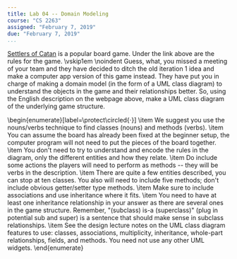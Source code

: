 ```yaml
---
title: Lab 04 -- Domain Modeling
course: "CS 2263"
assigned: "February 7, 2019"
due: "February 7, 2019"
...
```


[Settlers of Catan](http://www.ultracatan.com/game-rules.php) is a popular board game. Under the link above are the rules for the game.
\vskip1em
\noindent Guess, what, you missed a meeting of your team and they have decided to ditch the old iteration 1 idea and make a computer app version of this game instead. They have put you in charge of making a domain model (in the form of a UML class diagram) to understand the objects in the game and their relationships better. So, using the English description on the webpage above, make a UML class diagram of the underlying game structure.

\begin{enumerate}[label=\protect\circled{$\cdot$}]
\item We suggest you use the nouns/verbs technique to find classes (nouns) and methods (verbs).
\item You can assume the board has already been fixed at the beginner setup, the computer program will not need to put the pieces of the board together.
\item You don't need to try to understand and encode the rules in the diagram, only the different entities and how they relate.
\item Do include some actions the players will need to perform as methods -- they will be verbs in the description.
\item There are quite a few entities described, you can stop at ten classes. You also will need to include five methods; don't include obvious getter/setter type methods.
\item Make sure to include associations and use inheritance where it fits.
\item You need to have at least one inheritance relationship in your answer as there are several ones in the game structure. Remember, "(subclass) is-a (superclass)" (plug in potential sub and super) is a sentence that should make sense in subclass relationships.
\item See the design lecture notes on the UML class diagram features to use: classes, associations, multiplicity, inheritance, whole-part relationships, fields, and methods. You need not use any other UML widgets.
\end{enumerate}
